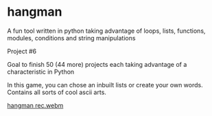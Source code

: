 # hangman
A fun tool written in python taking advantage of loops, lists, functions, modules, conditions and string manipulations

Project #6

Goal to finish 50 (44 more) projects each taking advantage of a characteristic in Python

In this game, you can chose an inbuilt lists or create your own words.
Contains all sorts of cool ascii arts.

[hangman rec.webm](https://user-images.githubusercontent.com/6307592/190644194-045b4b1b-b44e-45aa-9dc5-ec6571fa77a5.webm)
